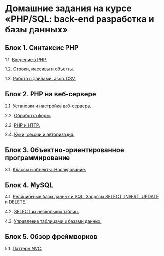 # Домашние задания на курсе «PHP/SQL: back-end разработка и базы данных»

## Блок 1. Синтаксис PHP
1.1. [Введение в PHP.](./intro)  

1.2. [Строки, массивы и объекты.](./string-array/)  

1.3. [Работа с файлами. Json. CSV.](./files/)  


## Блок 2. PHP на веб-сервере
2.1. [Установка и настройка веб-сервера.](https://github.com/netology-code/php-homeworks/tree/master/server)  

2.2. [Обработка форм.](https://github.com/netology-code/php-homeworks/tree/master/forms)  

2.3. [PHP и HTTP.](https://github.com/netology-code/php-homeworks/tree/master/http)  

2.4. [Куки, сессии и авторизация.](https://github.com/netology-code/php-homeworks/tree/master/session)  


## Блок 3. Объектно-ориентированное программирование
3.1. [Классы и объекты. Наследование.](https://github.com/netology-code/php-homeworks/tree/master/class)  


## Блок 4. MySQL
4.1. [Реляционные базы данных и SQL. Запросы SELECT, INSERT, UPDATE и DELETE.](https://github.com/netology-code/php-homeworks/tree/master/sql)  

4.2. [SELECT из нескольких таблиц.](https://github.com/netology-code/php-homeworks/tree/master/join)  

4.3. [Управление таблицами и базами данных.](https://github.com/netology-code/php-homeworks/tree/master/manage)  


## Блок 5. Обзор фреймворков
5.1. [Паттерн MVC.](https://github.com/netology-code/php-homeworks/tree/master/twig)

